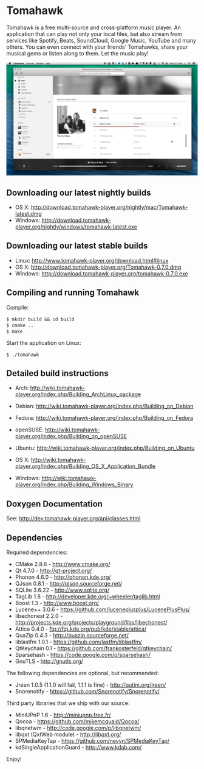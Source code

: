 Tomahawk
========

Tomahawk is a free multi-source and cross-platform music player. An application that can play not only your local files, but also stream from services like Spotify, Beats, SoundCloud, Google Music, YouTube and many others. You can even connect with your friends' Tomahawks, share your musical gems or listen along to them. Let the music play!

![Tomahawk Screenshot](/data/screenshots/tomahawk-screenshot.png?raw=true)


Downloading our latest nightly builds
-------------------------------------
* OS X: http://download.tomahawk-player.org/nightly/mac/Tomahawk-latest.dmg
* Windows: http://download.tomahawk-player.org/nightly/windows/tomahawk-latest.exe

Downloading our latest stable builds
------------------------------------
* Linux: http://www.tomahawk-player.org/download.html#linux
* OS X: http://download.tomahawk-player.org/Tomahawk-0.7.0.dmg
* Windows: http://download.tomahawk-player.org/tomahawk-0.7.0.exe

Compiling and running Tomahawk
------------------------------

Compile:

    $ mkdir build && cd build
    $ cmake ..
    $ make

Start the application on Linux:

    $ ./tomahawk

Detailed build instructions
---------------------------
* Arch: http://wiki.tomahawk-player.org/index.php/Building_ArchLinux_package
* Debian: http://wiki.tomahawk-player.org/index.php/Building_on_Debian
* Fedora: http://wiki.tomahawk-player.org/index.php/Building_on_Fedora
* openSUSE: http://wiki.tomahawk-player.org/index.php/Building_on_openSUSE
* Ubuntu: http://wiki.tomahawk-player.org/index.php/Building_on_Ubuntu

* OS X: http://wiki.tomahawk-player.org/index.php/Building_OS_X_Application_Bundle
* Windows: http://wiki.tomahawk-player.org/index.php/Building_Windows_Binary

Doxygen Documentation
---------------------
See: http://dev.tomahawk-player.org/api/classes.html

Dependencies
------------

Required dependencies:

* CMake 2.8.6 - http://www.cmake.org/
* Qt 4.7.0 - http://qt-project.org/
* Phonon 4.6.0 - http://phonon.kde.org/
* QJson 0.8.1 - http://qjson.sourceforge.net/
* SQLite 3.6.22 - http://www.sqlite.org/
* TagLib 1.8 - http://developer.kde.org/~wheeler/taglib.html
* Boost 1.3 - http://www.boost.org/
* Lucene++ 3.0.6 - https://github.com/luceneplusplus/LucenePlusPlus/
* libechonest 2.2.0 - http://projects.kde.org/projects/playground/libs/libechonest/
* Attica 0.4.0 - ftp://ftp.kde.org/pub/kde/stable/attica/
* QuaZip 0.4.3 - http://quazip.sourceforge.net/
* liblastfm 1.0.1 - https://github.com/lastfm/liblastfm/
* QtKeychain 0.1 - https://github.com/frankosterfeld/qtkeychain/
* Sparsehash - https://code.google.com/p/sparsehash/
* GnuTLS - http://gnutls.org/

The following dependencies are optional, but recommended:

* Jreen 1.0.5 (1.1.0 will fail, 1.1.1 is fine) - http://qutim.org/jreen/
* Snorenotify - https://github.com/Snorenotify/Snorenotify/

Third party libraries that we ship with our source:

* MiniUPnP 1.6 - http://miniupnp.free.fr/
* Qocoa - https://github.com/mikemcquaid/Qocoa/
* libqnetwm - http://code.google.com/p/libqnetwm/
* libqxt (QxtWeb module) - http://libqxt.org/
* SPMediaKeyTap - https://github.com/nevyn/SPMediaKeyTap/
* kdSingleApplicationGuard - http://www.kdab.com/

Enjoy!
